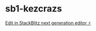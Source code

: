 # sb1-kezcrazs

[Edit in StackBlitz next generation editor ⚡️](https://stackblitz.com/~/github.com/jakemcintyre/sb1-kezcrazs)
